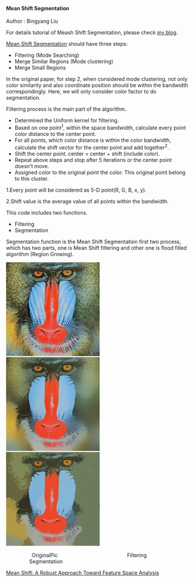 #### Mean Shift Segmentation
Author        : Bingyang Liu

For details tutorial of Meash Shift Segmentation, please check [my blog][2].

[Mean Shift Segmentation][1] should have three steps:

- Filtering (Mode Searching)
- Merge Similar Regions (Mode clustering)
- Merge Small Regions

In the original paper, for step 2, when considered mode clustering, not only color similarity and
also coordinate position should be within the bandwidth correspondingly. Here, we will only consider
color factor to do segmentation.

Filtering process is the main part of the algorithm.

- Determined the Uniform kernel for filtering.
- Based on one point<sup>1</sup>, within the space bandwidth, calculate every point color distance to the center point.
- For all points, which color distance is within the color bandwidth, calculate the shift vector
for the center point and add together<sup>2</sup>. 
- Shift the center point. center = center + shift (include color).
- Repeat above steps and stop after 5 iterations or the center point doesn't move.
- Assigned color to the original point the color. This original point belong to this cluster.

1.Every point will be considered as 5-D point(R, G, B, x, y).

2.Shift value is the average value of all points within the bandwidth.

This code includes two functions.

- Filtering
- Segmentation

Segmentation function is the Mean Shift Segmentation first two process, which has two parts, one is Mean Shift filtering
and other one is flood filled algorithm (Region Growing).

![](https://raw.githubusercontent.com/bbbbyang/PictureRepository/e76a6e52ed0b61c4bbcc68df2f0c3d6898d4d8d2/Mean%20Shift/mandril_color256.jpg)
![](https://raw.githubusercontent.com/bbbbyang/PictureRepository/e76a6e52ed0b61c4bbcc68df2f0c3d6898d4d8d2/Mean%20Shift/16-16Filtering.jpg)
![](https://raw.githubusercontent.com/bbbbyang/PictureRepository/e76a6e52ed0b61c4bbcc68df2f0c3d6898d4d8d2/Mean%20Shift/16-16Segmentation.jpg)

&ensp;&ensp;&ensp;&ensp;&ensp;&ensp;&ensp;&ensp;&ensp;&ensp;OriginalPic
&ensp;&ensp;&ensp;&ensp;&ensp;&ensp;&ensp;&ensp;&ensp;&ensp;&ensp;&ensp;&ensp;
&ensp;&ensp;&ensp;&ensp;&ensp;&ensp;&ensp;&ensp;&ensp;&ensp;&ensp;&ensp;&ensp;Filtering
&ensp;&ensp;&ensp;&ensp;&ensp;&ensp;&ensp;&ensp;&ensp;&ensp;&ensp;&ensp;&ensp;
&ensp;&ensp;&ensp;&ensp;&ensp;&ensp;&ensp;&ensp;&ensp;Segmentation

[Mean Shift: A Robust Approach Toward Feature Space Analysis][1]

[1]:https://courses.csail.mit.edu/6.869/handouts/PAMIMeanshift.pdf
[2]:https://bbbbyang.github.io/2018/03/19/Mean-Shift-Segmentation/
